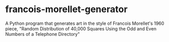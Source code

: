 # francois-morellet-generator
A Python program that generates art in the style of Francois Morellet's 1960 piece, "Random Distribution of 40,000 Squares Using the Odd and Even Numbers of a Telephone Directory"
